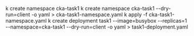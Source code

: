 k create namespace cka-task1
k create namespace cka-task1 --dry-run=client -o yaml > cka-task1-namespace.yaml
k apply -f cka-task1-namespace.yaml
k create deployment task1 --image=busybox --replicas=1 --namespace=cka-task1 --dry-run=client -o yaml > task1-deployment.yaml
